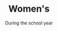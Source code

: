 ---
title: "Women's"
category: "Connect"
description: "Women’s Ministry aims to cultivate a space where sisters can seek encouragement, prayer, and accountability. Through discipleship, women’s times, and retreat we aspire to build Christ-centered relationships where sisters can grow and support one another. "
location: "San Luis Obispo"
date: "During the school year"
gif: "../../images/events/bball.gif"
link: ""
---